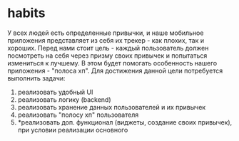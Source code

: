 # habits
У всех людей есть определенные привычки, и наше мобильное приложения представляет из себя их трекер - как плохих, так и хороших.
Перед нами стоит цель - каждый пользователь должен посмотреть на себя через призму своих привычек и попытаться измениться к лучшему. В этом будет помогать особенность нашего приложения - "полоса хп".
Для достижения данной цели потребуется выполнить задачи:
1) реализовать удобный UI
2) реализовать логику (backend)
3) реализовать хранение данных пользователей и их привычек
4) реализовать "полосу хп" пользователя
5) *реализовать доп. функционал (виджеты, создание своих привычек), при условии реализации основного  
